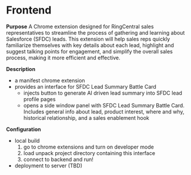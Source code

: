 # Frontend

**Purpose**
A Chrome extension designed for RingCentral sales representatives to streamline the process of gathering and learning about Salesforce (SFDC) leads. This extension will help sales reps quickly familiarize themselves with key details about each lead, highlight and suggest talking points for engagement, and simplify the overall sales process, making it more efficient and effective.

**Description**
- a manifest chrome extension
- provides an interface for SFDC Lead Summary Battle Card
   - injects button to generate AI driven lead summary into SFDC lead profile pages
   - opens a side window panel with SFDC Lead Summary Battle Card. Includes general info about lead, product interest, where and why, historical relationship, and a sales enablement hook


**Configuration**
- local build
  1. go to chrome extensions and turn on developer mode
  2. load unpack project directory containing this interface
  3. connect to backend and run!
- deployment to server (TBD)
